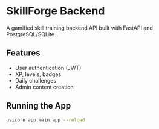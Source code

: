 # SkillForge Backend

A gamified skill training backend API built with FastAPI and PostgreSQL/SQLite.

## Features
- User authentication (JWT)
- XP, levels, badges
- Daily challenges
- Admin content creation

## Running the App

```bash
uvicorn app.main:app --reload
